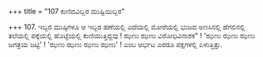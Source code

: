 +++
title = "107 ಕುಣಿದವಿಬ್ಬರ ಮುಷ್ಟಿಯಿಬ್ಬರ"

+++
107. ಇಬ್ಬರ ಮುಷ್ಠಿಗಳೂ ಆ ಇಬ್ಬರ ಹಣೆಯಲ್ಲಿ ಎದೆಯಲ್ಲಿ ಮೋರೆಯಲ್ಲಿ ಭುಜದ ಅಣಸಿನಲ್ಲಿ ಹೆಗಲಿನಲ್ಲಿ ತಲೆಯಲ್ಲಿ ಪಕ್ಕೆಯಲ್ಲಿ ಹೊಟ್ಟೆಯಲ್ಲಿ ಕುಣಿಯುತ್ತಿದ್ದವು ! ಝಣು ಝಣು ವಿರೋಧಿವಿನಾಶಕ" ! 'ಝಣು ಝಣು ಝಣು ಜಗತ್ರಯ ಜಟ್ಟಿ' ! 'ಝಣು ಝಣು ಝಣು ಝಣು' ! ಎಂಬ ಆರ್ಭಟ ಎರಡೂ ಪಕ್ಷಗಳಲ್ಲಿ ಏಳುತ್ತಿತ್ತು.
